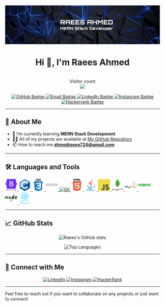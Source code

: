 ![logo](https://github.com/raees724/raees724/blob/main/bannerji.jpeg)

<h1 align="center">Hi 👋, I'm Raees Ahmed</h1>

<p align="center">
	<br>Visitor count<br>
	<img src="https://profile-counter.glitch.me/raees724/count.svg" />
</p>

<p align="center">
	<a href="https://github.com/raees724">
		<img src="https://img.shields.io/github/followers/raees724?label=Followers&style=social" alt="GitHub Badge" />
	</a>
	<a href="mailto:ahmedraees724@gmail.com">
		<img src="https://img.shields.io/badge/Email-ahmedraees724@gmail.com-red?style=flat-square&logo=gmail&logoColor=white" alt="Email Badge" />
	</a>
	<a href="https://www.linkedin.com/in/raees-ahmed-966207213/">
		<img src="https://img.shields.io/badge/LinkedIn-Raees%20Ahmed-blue?style=flat-square&logo=linkedin&logoColor=white" alt="LinkedIn Badge" />
	</a>
	<a href="https://www.instagram.com/_.r.a.e.e.s._/">
		<img src="https://img.shields.io/badge/Instagram-_.r.a.e.e.s._-purple?style=flat-square&logo=instagram&logoColor=white" alt="Instagram Badge" />
	</a>
	<a href="https://www.hackerrank.com/ahmedraees724">
		<img src="https://img.shields.io/badge/Hackerrank-ahmedraees724-brightgreen?style=flat-square&logo=hackerrank&logoColor=white" alt="Hackerrank Badge" />
	</a>
</p>

---

## 🚀 About Me

- 🌱 I’m currently learning **MERN Stack Development**
- 👨‍💻 All of my projects are available at [My GitHub Repository](https://github.com/raees724)
- 📫 How to reach me **ahmedraees724@gmail.com**

---

## 🛠️ Languages and Tools

<p align="left">
	<a href="https://getbootstrap.com" target="_blank" rel="noreferrer">
		<img src="https://raw.githubusercontent.com/devicons/devicon/master/icons/bootstrap/bootstrap-plain-wordmark.svg" alt="Bootstrap" width="40" height="40" />
	</a>
	<a href="https://www.cprogramming.com/" target="_blank" rel="noreferrer">
		<img src="https://raw.githubusercontent.com/devicons/devicon/master/icons/c/c-original.svg" alt="C" width="40" height="40" />
	</a>
	<a href="https://www.w3schools.com/css/" target="_blank" rel="noreferrer">
		<img src="https://raw.githubusercontent.com/devicons/devicon/master/icons/css3/css3-original-wordmark.svg" alt="CSS3" width="40" height="40" />
	</a>
	<a href="https://expressjs.com" target="_blank" rel="noreferrer">
		<img src="https://raw.githubusercontent.com/devicons/devicon/master/icons/express/express-original-wordmark.svg" alt="Express" width="40" height="40" />
	</a>
	<a href="https://git-scm.com/" target="_blank" rel="noreferrer">
		<img src="https://www.vectorlogo.zone/logos/git-scm/git-scm-icon.svg" alt="Git" width="40" height="40" />
	</a>
	<a href="https://www.w3.org/html/" target="_blank" rel="noreferrer">
		<img src="https://raw.githubusercontent.com/devicons/devicon/master/icons/html5/html5-original-wordmark.svg" alt="HTML5" width="40" height="40" />
	</a>
	<a href="https://www.java.com" target="_blank" rel="noreferrer">
		<img src="https://raw.githubusercontent.com/devicons/devicon/master/icons/java/java-original.svg" alt="Java" width="40" height="40" />
	</a>
	<a href="https://developer.mozilla.org/en-US/docs/Web/JavaScript" target="_blank" rel="noreferrer">
		<img src="https://raw.githubusercontent.com/devicons/devicon/master/icons/javascript/javascript-original.svg" alt="JavaScript" width="40" height="40" />
	</a>
	<a href="https://www.mongodb.com/" target="_blank" rel="noreferrer">
		<img src="https://raw.githubusercontent.com/devicons/devicon/master/icons/mongodb/mongodb-original-wordmark.svg" alt="MongoDB" width="40" height="40" />
	</a>
	<a href="https://www.mysql.com/" target="_blank" rel="noreferrer">
		<img src="https://raw.githubusercontent.com/devicons/devicon/master/icons/mysql/mysql-original-wordmark.svg" alt="MySQL" width="40" height="40" />
	</a>
	<a href="https://www.nginx.com" target="_blank" rel="noreferrer">
		<img src="https://raw.githubusercontent.com/devicons/devicon/master/icons/nginx/nginx-original.svg" alt="Nginx" width="40" height="40" />
	</a>
	<a href="https://nodejs.org" target="_blank" rel="noreferrer">
		<img src="https://raw.githubusercontent.com/devicons/devicon/master/icons/nodejs/nodejs-original-wordmark.svg" alt="Node.js" width="40" height="40" />
	</a>
	<a href="https://reactjs.org/" target="_blank" rel="noreferrer">
		<img src="https://raw.githubusercontent.com/devicons/devicon/master/icons/react/react-original-wordmark.svg" alt="React" width="40" height="40" />
	</a>
</p>

---

## 📈 GitHub Stats

<p align="center">
	<img src="https://github-readme-stats.vercel.app/api?username=raees724&show_icons=true&theme=radical" alt="Raees's GitHub stats" />
</p>

<p align="center">
	<img src="https://github-readme-stats.vercel.app/api/top-langs/?username=raees724&layout=compact&theme=radical" alt="Top Languages" />
</p>

---

## 📣 Connect with Me

<p align="center">
	<a href="https://www.linkedin.com/in/raees-ahmed-966207213/" target="_blank">
		<img align="center" src="https://raw.githubusercontent.com/rahuldkjain/github-profile-readme-generator/master/src/images/icons/Social/linked-in-alt.svg" alt="LinkedIn" height="30" width="40" />
	</a>
	<a href="https://www.instagram.com/_.r.a.e.e.s._/" target="_blank">
		<img align="center" src="https://raw.githubusercontent.com/rahuldkjain/github-profile-readme-generator/master/src/images/icons/Social/instagram.svg" alt="Instagram" height="30" width="40" />
	</a>
	<a href="https://www.hackerrank.com/ahmedraees724" target="_blank">
		<img align="center" src="https://raw.githubusercontent.com/rahuldkjain/github-profile-readme-generator/master/src/images/icons/Social/hackerrank.svg" alt="HackerRank" height="30" width="40" />
	</a>
</p>

---

Feel free to reach out if you want to collaborate on any projects or just want to connect!
